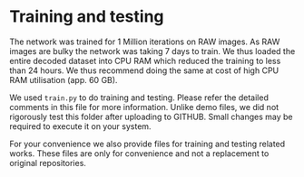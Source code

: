 # Training and testing
The network was trained for 1 Million iterations on RAW images. As RAW images are bulky the network was taking 7 days to train. We thus loaded the entire decoded dataset into CPU RAM which reduced the training to less than 24 hours. We thus recommend doing the same at cost of high CPU RAM utilisation (app. 60 GB).

We used `train.py` to do training and testing. Please refer the detailed comments in this file for more information. Unlike demo files, we did not rigorously test this folder after uploading to GITHUB. Small changes may be required to execute it on your system.

For your convenience we also provide files for training and testing related works. These files are only for convenience and not a replacement to original repositories.
